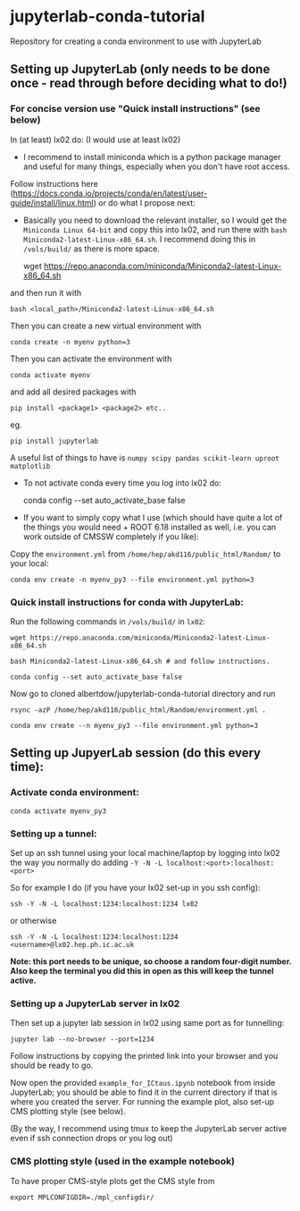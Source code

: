 # jupyterlab-conda-tutorial
Repository for creating a conda environment to use with JupyterLab

## Setting up JupyterLab (only needs to be done once - read through before deciding what to do!)
### For concise version use "Quick install instructions" (see below)

In (at least) lx02 do: (I would use at least lx02)

- I recommend to install miniconda which is a python package manager
and useful for many things, especially when you don't have root access.

Follow instructions here 
(https://docs.conda.io/projects/conda/en/latest/user-guide/install/linux.html)
or do what I propose next:

- Basically you need to download the relevant installer, so I would get the `Miniconda Linux 64-bit` 
and copy this into lx02, and run there with 
`bash Miniconda2-latest-Linux-x86_64.sh`. I recommend doing this in `/vols/build/` as there is more space.

    wget https://repo.anaconda.com/miniconda/Miniconda2-latest-Linux-x86_64.sh

and then run it with

    bash <local_path>/Miniconda2-latest-Linux-x86_64.sh

Then you can create a new virtual environment with 

    conda create -n myenv python=3  

Then you can activate the environment with

    conda activate myenv

and add all desired packages with

    pip install <package1> <package2> etc..

eg. 

    pip install jupyterlab

A useful list of things to have is `numpy scipy pandas scikit-learn uproot matplotlib`

- To not activate conda every time you log into lx02 do:

    conda config --set auto_activate_base false

- If you want to simply copy what I use (which should have quite a lot of the 
things you would need + ROOT 6.18 installed as well, i.e. you can work outside
of CMSSW completely if you like):

Copy the `environment.yml` from `/home/hep/akd116/public_html/Random/` to your local:

    conda env create -n myenv_py3 --file environment.yml python=3


### Quick install instructions for conda with JupyterLab:

Run the following commands in `/vols/build/` in `lx02`:

    wget https://repo.anaconda.com/miniconda/Miniconda2-latest-Linux-x86_64.sh

    bash Miniconda2-latest-Linux-x86_64.sh # and follow instructions.

    conda config --set auto_activate_base false

Now go to cloned albertdow/jupyterlab-conda-tutorial directory and run 

    rsync -azP /home/hep/akd116/public_html/Random/environment.yml .

    conda env create --n myenv_py3 --file environment.yml python=3

## Setting up JupyerLab session (do this every time):

### Activate conda environment:

    conda activate myenv_py3

### Setting up a tunnel:

Set up an ssh tunnel using your local machine/laptop by logging into
lx02 the way you normally do adding `-Y -N -L localhost:<port>:localhost:<port>`

So for example I do (if you have your lx02 set-up in you ssh config):

    ssh -Y -N -L localhost:1234:localhost:1234 lx02

or otherwise

    ssh -Y -N -L localhost:1234:localhost:1234 <username>@lx02.hep.ph.ic.ac.uk

__Note: this port needs to be unique, so choose a random four-digit number.
Also keep the terminal you did this in open as this will keep the tunnel active.__

### Setting up a JupyterLab server in lx02

Then set up a jupyter lab session in lx02 using same port as for tunnelling:

    jupyter lab --no-browser --port=1234

Follow instructions by copying the printed link into your browser and you should be ready to go.

Now open the provided `example_for_ICtaus.ipynb` notebook from inside JupyterLab; you 
should be able to find it in the current directory if that is where you created the
server. For running the example plot, also set-up CMS plotting style (see below).

(By the way, I recommend using tmux to keep the JupyterLab server active even if ssh connection drops or you log out)

### CMS plotting style (used in the example notebook)
To have proper CMS-style plots get the CMS style from

    export MPLCONFIGDIR=./mpl_configdir/

